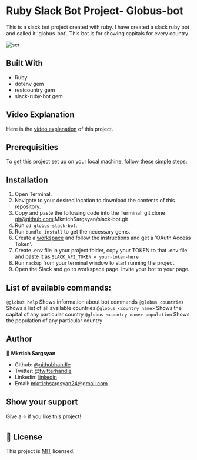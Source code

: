 # Ruby Slack Bot Project- Globus-bot

This is a slack bot project created with ruby. I have created a slack ruby bot and called it 'globus-bot'. This bot is for showing capitals for every country. 

![scr](https://user-images.githubusercontent.com/31889642/93992741-f7aa1380-fd9e-11ea-94d2-03541d76efc2.png)

## Built With 

* Ruby
* dotenv gem
* restcountry gem
* slack-ruby-bot gem

## Video Explanation

Here is the [video explanation](https://www.loom.com/share/9b2cad839523432293abd9d1ae8ae43b) of this project.

## Prerequisities

To get this project set up on your local machine, follow these simple steps:

## Installation

1. Open Terminal.
2. Navigate to your desired location to download the contents of this repository.
3. Copy and paste the following code into the Terminal: git clone git@github.com:MkrtichSargsyan/slack-bot.git
4. Run ```cd globus-slack-bot```.
5. Run ```bundle install``` to get the necessary gems.
6. Create a [workspace](https://slack.com/get-started#/create) and follow the instructions and get a 'OAuth Access Token'.
7. Create .env file in your project folder, copy your TOKEN to that .env file and paste it as ```SLACK_API_TOKEN = your-token-here```
8. Run ```rackup``` from your terminal window to start running the project.
9. Open the Slack and go to workspace page. Invite your bot to your page.

## List of available commands:

```@globus help``` Shows information about bot commands
```@globus countries``` Shows a list of all available countries
```@globus <country name>``` Shows the capital of any particular country
```@globus <country name> population``` Shows the population of any particular country

## Author

👤 **Mkrtich Sargsyan**

- Github: [@githubhandle](https://github.com/MkrtichSargsyan)
- Twitter: [@twitterhandle](https://twitter.com/MkrtichSargsyan)
- Linkedin: [linkedin](https://www.linkedin.com/in/mkrtich-sargsyan-921ab0152/)
- Email:  mkrtichsargsyan24@gmail.com

## Show your support

Give a ⭐️ if you like this project!

## 📝 License

This project is [MIT](lic.url) licensed.